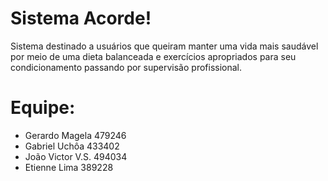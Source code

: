 # Sistema Acorde!
Sistema destinado a usuários que queiram manter uma vida mais saudável por meio de uma dieta balanceada e exercícios apropriados para seu condicionamento passando por supervisão profissional.

# Equipe:
- Gerardo Magela   479246
- Gabriel Uchôa    433402
- João Victor V.S. 494034
- Etienne Lima     389228
